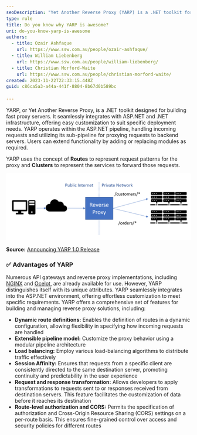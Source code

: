 ```yaml
---
seoDescription: "Yet Another Reverse Proxy (YARP) is a .NET toolkit for building fast and customizable proxy servers that seamlessly integrate with ASP.NET infrastructure."
type: rule
title: Do you know why YARP is awesome?
uri: do-you-know-yarp-is-awesome
authors:
  - title: Ozair Ashfaque
    url: https://www.ssw.com.au/people/ozair-ashfaque/
  - title: William Liebenberg
    url: https://www.ssw.com.au/people/william-liebenberg/
  - title: Christian Morford-Waite
    url: https://www.ssw.com.au/people/christian-morford-waite/
created: 2023-11-22T22:33:15.448Z
guid: c86ca5a3-a44a-441f-8804-8b67d0b589bc

---
```


YARP, or Yet Another Reverse Proxy, is a .NET toolkit designed for building fast proxy servers. It seamlessly integrates with ASP.NET and .NET infrastructure, offering easy customization to suit specific deployment needs. YARP operates within the ASP.NET pipeline, handling incoming requests and utilizing its sub-pipeline for proxying requests to backend servers. Users can extend functionality by adding or replacing modules as required.

YARP uses the concept of **Routes** to represent request patterns for the proxy and **Clusters** to represent the services to forward those requests.

<!--endintro-->

![Figure: YARP is a reverse proxy that acts as the public endpoint for a site or service and forwards calls to backend servers](reverse-proxy.png)

**Source:** [Announcing YARP 1.0 Release](https://devblogs.microsoft.com/dotnet/announcing-yarp-1-0-release/)

### ✅ Advantages of YARP

Numerous API gateways and reverse proxy implementations, including [NGINX](https://www.nginx.com/) and [Ocelot](https://github.com/ThreeMammals/Ocelot), are already available for use. However, YARP distinguishes itself with its unique attributes. YARP seamlessly integrates into the ASP.NET environment, offering effortless customization to meet specific requirements. YARP offers a comprehensive set of features for building and managing reverse proxy solutions, including:

* **Dynamic route definitions:** Enables the definition of routes in a dynamic configuration, allowing flexibility in specifying how incoming requests are handled
* **Extensible pipeline model:** Customize the proxy behavior using a modular pipeline architecture
* **Load balancing:** Employ various load-balancing algorithms to distribute traffic effectively
* **Session Affinity:** Ensures that requests from a specific client are consistently directed to the same destination server, promoting continuity and predictability in the user experience
* **Request and response transformation:** Allows developers to apply transformations to requests sent to or responses received from destination servers. This feature facilitates the customization of data before it reaches its destination
* **Route-level authorization and CORS:** Permits the specification of authorization and Cross-Origin Resource Sharing (CORS) settings on a per-route basis. This ensures fine-grained control over access and security policies for different routes
